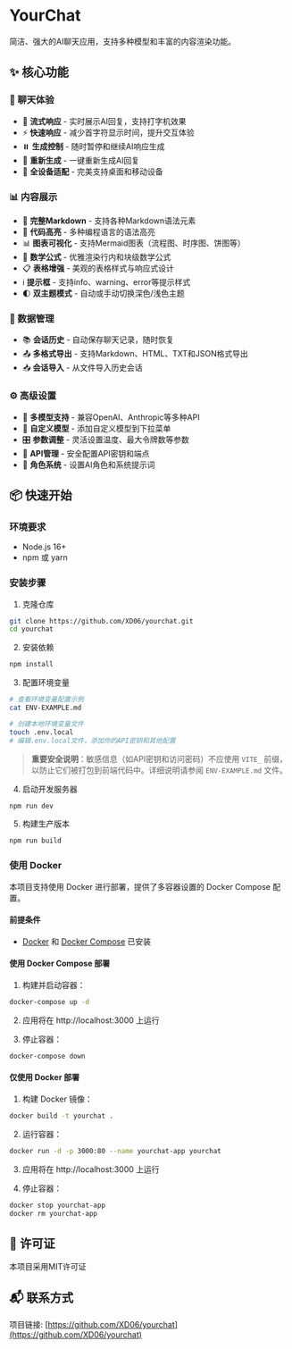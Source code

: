 # YourChat

简洁、强大的AI聊天应用，支持多种模型和丰富的内容渲染功能。

<!-- 待添加应用截图 -->

## ✨ 核心功能

### 💬 聊天体验

- 🚀 **流式响应** - 实时展示AI回复，支持打字机效果
- ⚡ **快速响应** - 减少首字符显示时间，提升交互体验
- ⏸️ **生成控制** - 随时暂停和继续AI响应生成
- 🔄 **重新生成** - 一键重新生成AI回复
- 📱 **全设备适配** - 完美支持桌面和移动设备

### 📊 内容展示

- 📝 **完整Markdown** - 支持各种Markdown语法元素
- 🎨 **代码高亮** - 多种编程语言的语法高亮
- 📊 **图表可视化** - 支持Mermaid图表（流程图、时序图、饼图等）
- 🧮 **数学公式** - 优雅渲染行内和块级数学公式
- 📋 **表格增强** - 美观的表格样式与响应式设计
- ℹ️ **提示框** - 支持info、warning、error等提示样式
- 🌓 **双主题模式** - 自动或手动切换深色/浅色主题

### 💾 数据管理

- 📚 **会话历史** - 自动保存聊天记录，随时恢复
- 📤 **多格式导出** - 支持Markdown、HTML、TXT和JSON格式导出
- 📥 **会话导入** - 从文件导入历史会话

### ⚙️ 高级设置

- 🔌 **多模型支持** - 兼容OpenAI、Anthropic等多种API
- 🧩 **自定义模型** - 添加自定义模型到下拉菜单
- 🎛️ **参数调整** - 灵活设置温度、最大令牌数等参数
- 🔑 **API管理** - 安全配置API密钥和端点
- 👤 **角色系统** - 设置AI角色和系统提示词

## 📦 快速开始

### 环境要求

- Node.js 16+
- npm 或 yarn

### 安装步骤

1. 克隆仓库
```bash
git clone https://github.com/XD06/yourchat.git
cd yourchat
```

2. 安装依赖
```bash
npm install
```

3. 配置环境变量
```bash
# 查看环境变量配置示例
cat ENV-EXAMPLE.md

# 创建本地环境变量文件
touch .env.local
# 编辑.env.local文件，添加你的API密钥和其他配置
```

> **重要安全说明**：敏感信息（如API密钥和访问密码）不应使用 `VITE_` 前缀，以防止它们被打包到前端代码中。详细说明请参阅 `ENV-EXAMPLE.md` 文件。

4. 启动开发服务器
```bash
npm run dev
```

5. 构建生产版本
```bash
npm run build
```

### 使用 Docker

本项目支持使用 Docker 进行部署，提供了多容器设置的 Docker Compose 配置。

#### 前提条件

- [Docker](https://docs.docker.com/get-docker/) 和 [Docker Compose](https://docs.docker.com/compose/install/) 已安装

#### 使用 Docker Compose 部署

1. 构建并启动容器：

```bash
docker-compose up -d
```

2. 应用将在 http://localhost:3000 上运行

3. 停止容器：

```bash
docker-compose down
```

#### 仅使用 Docker 部署

1. 构建 Docker 镜像：

```bash
docker build -t yourchat .
```

2. 运行容器：

```bash
docker run -d -p 3000:80 --name yourchat-app yourchat
```

3. 应用将在 http://localhost:3000 上运行

4. 停止容器：

```bash
docker stop yourchat-app
docker rm yourchat-app
```

## 📄 许可证

本项目采用MIT许可证

## 📬 联系方式

项目链接: [https://github.com/XD06/yourchat](https://github.com/XD06/yourchat)

